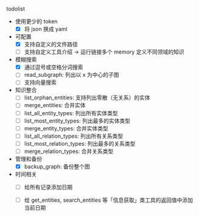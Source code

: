 todolist

- 使用更少的 token
  - [x] 将 json 换成 yaml

- 可配置
  - [X] 支持自定义的文件路径
  - [ ] 支持自定义工具介绍 -> 运行链接多个 memory 定义不同领域的知识

- 模糊搜索
  - [X] 通过逗号或空格分词搜索
  - [ ] read_subgraph: 列出以 x 为中心的子图
  - [ ] 支持向量搜索

- 知识整合
  - [ ] list_orphan_entities: 支持列出零散（无关系）的实体
  - [ ] merge_entities: 合并实体
  - [ ] list_all_entity_types: 列出所有实体类型
  - [ ] list_most_entity_types: 列出最多的实体类型
  - [ ] merge_entity_types: 合并实体类型
  - [ ] list_all_relation_types: 列出所有关系类型
  - [ ] list_most_relation_types: 列出最多的关系类型
  - [ ] merge_relation_types: 合并关系类型

- 管理和备份
  - [X] backup_graph: 备份整个图

- 时间相关
  - [ ] 给所有记录添加日期
  - [ ] 给 get_entities, search_entities 等「信息获取」类工具的返回值中添加当前日期

